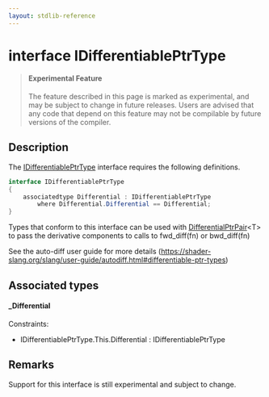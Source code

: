 ```yaml
---
layout: stdlib-reference
---
```


# interface IDifferentiablePtrType

> #### Experimental Feature
> The feature described in this page is marked as experimental, and may be subject to change in future releases.
> Users are advised that any code that depend on this feature may not be compilable by future versions of the compiler.

## Description


The <span class='code'><a href="index.html" class="code_type">IDifferentiablePtrType</a></span> interface requires the following definitions.

```csharp
interface IDifferentiablePtrType
{
    associatedtype Differential : IDifferentiablePtrType
        where Differential.Differential == Differential;
}
```

Types that conform to this interface can be used with <span class='code'><a href="../../types/differentialptrpair-0cf/index.html" class="code_type">DifferentialPtrPair</a>&lt;T&gt;</span>
to pass the derivative components to calls to <span class='code'>fwd_diff(fn)</span> or <span class='code'>bwd_diff(fn)</span>

See the auto-diff user guide for more details (https://shader-slang.org/slang/user-guide/autodiff.html#differentiable-ptr-types)


## Associated types

#### _Differential



Constraints:

  - IDifferentiablePtrType\.This\.Differential : IDifferentiablePtrType


## Remarks

Support for this interface is still experimental and subject to change.


